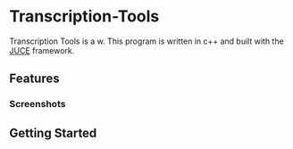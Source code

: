 # Transcription-Tools

Transcription Tools is a w. This program is written in c++ and built with the [JUCE](https://juce.com/) framework.

## Features

### Screenshots

## Getting Started


